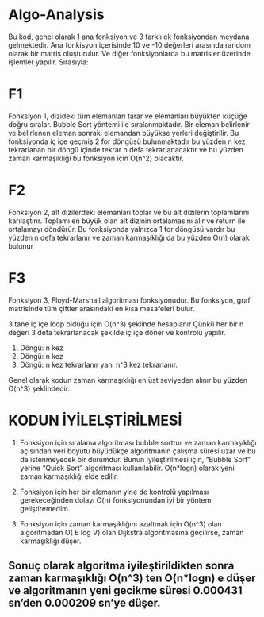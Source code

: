 # Algo-Analysis

Bu kod, genel olarak 1 ana fonksiyon ve 3 farklı ek fonksiyondan meydana gelmektedir. Ana fonkisyon içerisinde 10 ve -10 değerleri arasında random olarak bir matris oluşturulur. Ve diğer fonksiyonlarda bu matrisler üzerinde işlemler yapılır. Sırasıyla: 

# F1
Fonksiyon 1, dizideki tüm elemanları tarar ve elemanları büyükten küçüğe doğru sıralar. Bubble Sort yöntemi ile sıralanmaktadır. Bir eleman belirlenir ve belirlenen eleman sonraki elemandan büyükse yerleri değiştirilir.
Bu fonksiyonda iç içe geçmiş 2 for döngüsü bulunmaktadır bu yüzden n kez tekrarlanan bir döngü içinde tekrar n defa tekrarlanacaktır ve bu yüzden zaman karmaşıklığı bu fonksiyon için O(n^2) olacaktır.


# F2
Fonksiyon 2, alt dizilerdeki elemanları toplar ve bu alt dizilerin toplamlarını karılaştırır. Toplamı en büyük olan alt dizinin ortalamasını alır ve return ile ortalamayı döndürür. 
Bu fonksiyonda yalnızca 1 for döngüsü vardır bu yüzden n defa tekrarlanır ve zaman karmaşıklığı da bu yüzden O(n) olarak bulunur

# F3
Fonksiyon 3, Floyd-Marshall algoritması fonksiyonudur. Bu fonksiyon, graf matrisinde tüm çiftler arasındaki en kısa mesafeleri bulur. 

3 tane iç içe loop olduğu için O(n^3) şeklinde hesaplanır Çünkü her bir n değeri 3 defa tekrarlanacak şekilde iç içe döner ve kontrolü yapılır. 
1. Döngü: n kez
2. Döngü: n kez
3. Döngü: n kez
tekrarlanır yani n^3 kez tekrarlanır.

Genel olarak kodun zaman karmaşıklığı en üst seviyeden alınır bu yüzden O(n^3) şeklindedir.

# KODUN İYİLELŞTİRİLMESİ

1. Fonksiyon için sıralama algoritması bubble sorttur ve zaman karmaşıklığı açısından veri boyutu büyüdükçe algoritmanın çalışma süresi uzar ve bu da istenmeyecek bir durumdur. Bunun iyileştirilmesi için, “Bubble Sort” yerine “Quick Sort” algoritması kullanılabilir. O(n*logn) olarak yeni zaman karmaşıklığı elde edilir.

2. Fonksiyon için her bir elemanın yine de kontrolü yapılması gerekeceğinden dolayı O(n) fonksiyonundan iyi bir yöntem geliştiremedim.

3. Fonksiyon için zaman karmaşıklığını azaltmak için O(n^3) olan algoritmadan O( E log V) olan Dijkstra algoritmasına geçilirse, zaman karmaşıklığı düşer.

## Sonuç olarak algoritma iyileştirildikten sonra zaman karmaşıklığı O(n^3) ten O(n*logn) e düşer ve algoritmanın yeni gecikme süresi 0.000431 sn’den 0.000209 sn’ye düşer.
